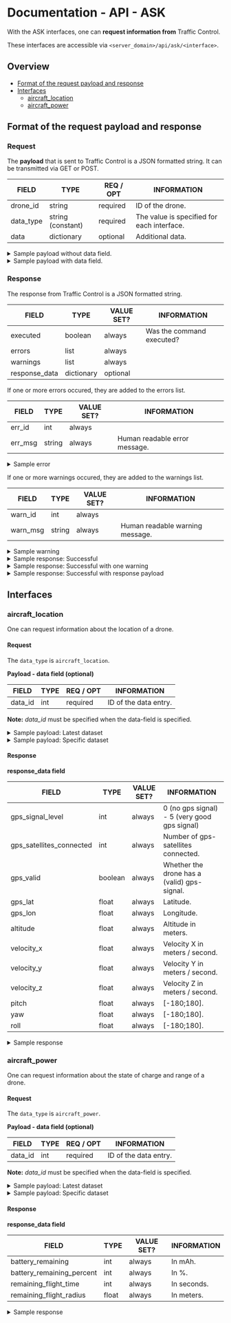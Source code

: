 # Documentation - API - ASK

With the ASK interfaces, one can **request information from** Traffic Control.

These interfaces are accessible via `<server_domain>/api/ask/<interface>`.

## Overview

- [Format of the request payload and response](#format-of-the-request-payload-and-response)
- [Interfaces](#interfaces)
    - [aircraft_location](#aircraft_location)
    - [aircraft_power](#aircraft_power)

## Format of the request payload and response

### Request

The **payload** that is sent to Traffic Control is a JSON formatted string. It
can be transmitted via GET or POST.

| FIELD     | TYPE              | REQ / OPT | INFORMATION                                |
|-----------|-------------------|-----------|--------------------------------------------|
| drone_id  | string            | required  | ID of the drone.                           |
| data_type | string (constant) | required  | The value is specified for each interface. |
| data      | dictionary        | optional  | Additional data.                           |

<details><summary>Sample payload without data field.</summary><p>

```json
{
    "drone_id": "demo_drone",
    "data_type": "aircraft_location"
}
```

</details>

<details><summary>Sample payload with data field.</summary><p>

```json
{
    "drone_id": "demo_drone",
    "data_type": "aircraft_location",
    "data": {
        "data_id": 42
    }
}
```

</details>

### Response

The response from Traffic Control is a JSON formatted string.

| FIELD         | TYPE       | VALUE SET? | INFORMATION               |
|---------------|------------|------------|---------------------------|
| executed      | boolean    | always     | Was the command executed? |
| errors        | list       | always     |                           |
| warnings      | list       | always     |                           |
| response_data | dictionary | optional   |                           |

If one or more errors occured, they are added to the errors list.

| FIELD   | TYPE   | VALUE SET? | INFORMATION                   |
|---------|--------|------------|-------------------------------|
| err_id  | int    | always     |                               |
| err_msg | string | always     | Human readable error message. |

<details><summary>Sample error</summary><p>

```json
{
    "err_id": 1,
    "err_msg": "I am an error!"
}
```

</details>

If one or more warnings occured, they are added to the warnings list.

| FIELD    | TYPE   | VALUE SET? | INFORMATION                     |
|----------|--------|------------|---------------------------------|
| warn_id  | int    | always     |                                 |
| warn_msg | string | always     | Human readable warning message. |

<details><summary>Sample warning</summary><p>

```json
{
    "warn_id": 1,
    "warn_msg": "I am a warning!"
}
```

</details>

<details><summary>Sample response: Successful</summary><p>

```json
{
    "executed": true,
    "errors": [],
    "warnings": []
}
```

</details>

<details><summary>Sample response: Successful with one warning</summary><p>

```json
{
    "executed": true,
    "errors": [],
    "warnings": [
        {
            "warn_id": 1,
            "warn_msg": "New Traffic Control version available. Please update!"
        }
    ]
}
```

</details>

<details><summary>Sample response: Successful with response payload</summary><p>

```json
{
    "executed": true,
    "errors": [],
    "warnings": [],
    "response_data": {
        "gps_signal_level": 5,
        "gps_satellites_connected": 12,

        "gps_valid": true,
        "gps_lat": 48.26586,
        "gps_lon": 11.67436,

        "altitude": 42,

        "velocity_x": 0,
        "velocity_y": 0,
        "velocity_z": 0,

        "pitch": 0,
        "yaw": 0,
        "roll": 0
    }
}
```

</details>


## Interfaces

### aircraft_location

One can request information about the location of a drone.

#### Request

The `data_type` is `aircraft_location`.

**Payload - data field (optional)**

| FIELD   | TYPE | REQ / OPT | INFORMATION           |
|---------|------|-----------|-----------------------|
| data_id | int  | required  | ID of the data entry. |

**Note:** *data_id* must be specified when the data-field is specified.

<details><summary>Sample payload: Latest dataset</summary><p>

```json
{
    "drone_id": "demo_drone",
    "data_type": "aircraft_location"
}
```

</details>

<details><summary>Sample payload: Specific dataset</summary><p>

```json
{
    "drone_id": "demo_drone",
    "data_type": "aircraft_location",
    "data": {
        "data_id": 42
    }
}
```

</details>

#### Response

**response_data field**

| FIELD                    | TYPE    | VALUE SET? | INFORMATION                                  |
|--------------------------|---------|------------|----------------------------------------------|
| gps_signal_level         | int     | always     | 0 (no gps signal) - 5 (very good gps signal) |
| gps_satellites_connected | int     | always     | Number of gps-satellites connected.          |
| gps_valid                | boolean | always     | Whether the drone has a (valid) gps-signal.  |
| gps_lat                  | float   | always     | Latitude.                                    |
| gps_lon                  | float   | always     | Longitude.                                   |
| altitude                 | float   | always     | Altitude in meters.                          |
| velocity_x               | float   | always     | Velocity X in meters / second.               |
| velocity_y               | float   | always     | Velocity Y in meters / second.               |
| velocity_z               | float   | always     | Velocity Z in meters / second.               |
| pitch                    | float   | always     | [-180;180].                                  |
| yaw                      | float   | always     | [-180;180].                                  |
| roll                     | float   | always     | [-180;180].                                  |

<details><summary>Sample response</summary><p>

```json
{
    "executed": true,
    "errors": [],
    "warnings": [],
    "response_data": {
        "gps_signal_level": 5,
        "gps_satellites_connected": 12,

        "gps_valid": true,
        "gps_lat": 48.26586,
        "gps_lon": 11.67436,

        "altitude": 42,

        "velocity_x": 0,
        "velocity_y": 0,
        "velocity_z": 0,

        "pitch": 0,
        "yaw": 0,
        "roll": 0
    }
}
```

</details>

### aircraft_power

One can request information about the state of charge and range of a drone.

#### Request

The `data_type` is `aircraft_power`.

**Payload - data field (optional)**

| FIELD   | TYPE | REQ / OPT | INFORMATION           |
|---------|------|-----------|-----------------------|
| data_id | int  | required  | ID of the data entry. |

**Note:** *data_id* must be specified when the data-field is specified.

<details><summary>Sample payload: Latest dataset</summary><p>

```json
{
    "drone_id": "demo_drone",
    "data_type": "aircraft_power"
}
```

</details>

<details><summary>Sample payload: Specific dataset</summary><p>

```json
{
    "drone_id": "demo_drone",
    "data_type": "aircraft_power",
    "data": {
        "data_id": 42
    }
}
```

</details>

#### Response

**response_data field**

| FIELD                     | TYPE  | VALUE SET? | INFORMATION |
|---------------------------|-------|------------|-------------|
| battery_remaining         | int   | always     | In mAh.     |
| battery_remaining_percent | int   | always     | In %.       |
| remaining_flight_time     | int   | always     | In seconds. |
| remaining_flight_radius   | float | always     | In meters.  |

<details><summary>Sample response</summary><p>

```json
{
    "executed": true,
    "errors": [],
    "warnings": [],
    "response_data": {
        "battery_remaining": 4500,
        "battery_remaining_percent": 42,
        "remaining_flight_time": 550,
        "remaining_flight_radius": 4320.5
    }
}
```

</details>
